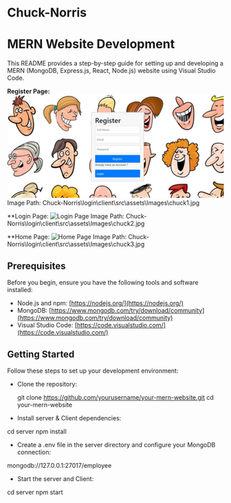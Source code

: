 # Chuck-Norris
# MERN Website Development

This README provides a step-by-step guide for setting up and developing a MERN (MongoDB, Express.js, React, Node.js) website using Visual Studio Code.

**Register Page:**
![Register Page](./login\client\src\assets\Images\chuck1.jpg)
Image Path: Chuck-Norris\login\client\src\assets\Images\chuck1.jpg

**Login Page:
![Login Page](C:\Users\karti\OneDrive\Desktop\Chuck\Chuck-Norris\login\client\src\assets\Images\chuck2.jpg)
Image Path: Chuck-Norris\login\client\src\assets\Images\chuck2.jpg

**Home Page:
![Home Page](C:\Users\karti\OneDrive\Desktop\Chuck\Chuck-Norris\login\client\src\assets\Images\chuck3.jpg)
Image Path: Chuck-Norris\login\client\src\assets\Images\chuck3.jpg

## Prerequisites

Before you begin, ensure you have the following tools and software installed:

- Node.js and npm: [https://nodejs.org/](https://nodejs.org/)
- MongoDB: [https://www.mongodb.com/try/download/community](https://www.mongodb.com/try/download/community)
- Visual Studio Code: [https://code.visualstudio.com/](https://code.visualstudio.com/)

## Getting Started

Follow these steps to set up your development environment:

* Clone the repository:

   git clone https://github.com/yourusername/your-mern-website.git
   cd your-mern-website

* Install server & Client dependencies:

cd server
npm install

* Create a .env file in the server directory and configure your MongoDB connection:

mongodb://127.0.0.1:27017/employee

* Start the server and Client:

cd server
npm start



